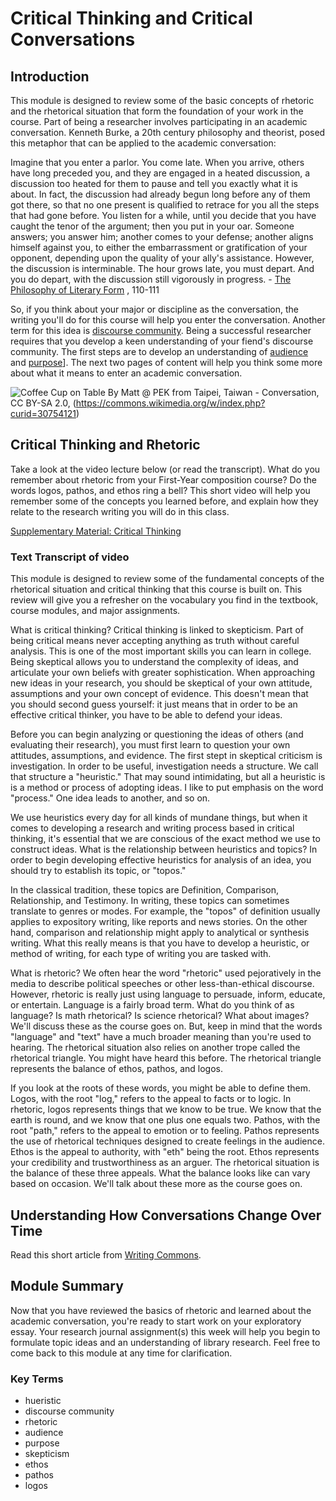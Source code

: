 # Critical Thinking and Critical Conversations 
## Introduction

This module is designed to review some of the basic concepts of rhetoric and the rhetorical situation that form the foundation of your work in the course. Part of being a researcher involves participating in an academic conversation. Kenneth Burke, a 20th century philosophy and theorist, posed this metaphor that can be applied to the academic conversation:

Imagine that you enter a parlor. You come late. When you arrive, others have long preceded you, and they are engaged in a heated discussion, a discussion too heated for them to pause and tell you exactly what it is about. In fact, the discussion had already begun long before any of them got there, so that no one present is qualified to retrace for you all the steps that had gone before. You listen for a while, until you decide that you have caught the tenor of the argument; then you put in your oar. Someone answers; you answer him; another comes to your defense; another aligns himself against you, to either the embarrassment or gratification of your opponent, depending upon the quality of your ally's assistance. However, the discussion is interminable. The hour grows late, you must depart. And you do depart, with the discussion still vigorously in progress. - [The Philosophy of Literary Form](https://books.google.com/books/about/The_Philosophy_of_Literary_Form.html?id=9zuXtQtNbowC) , 110-111

So, if you think about your major or discipline as the conversation, the writing you'll do for this course will help you enter the conversation. Another term for this idea is [discourse community](https://en.wikipedia.org/wiki/Discourse_community). Being a successful researcher requires that you develop a keen understanding of your fiend's discourse community. The first steps are to develop an understanding of [audience](http://owl.excelsior.edu/posts/view/13) and [purpose](http://owl.excelsior.edu/posts/view/12)]. The next two pages of content will help you think some more about what it means to enter an academic conversation.

![Coffee Cup on Table](https://upload.wikimedia.org/wikipedia/commons/9/9e/Conversation_%285556628632%29.jpg)
By Matt @ PEK from Taipei, Taiwan - Conversation, CC BY-SA 2.0, (https://commons.wikimedia.org/w/index.php?curid=30754121)

## Critical Thinking and Rhetoric 
Take a look at the video lecture below (or read the transcript). What do you remember about rhetoric from your First-Year composition course? Do the words logos, pathos, and ethos ring a bell? This short video will help you remember some of the concepts you learned before, and explain how they relate to the research writing you will do in this class. 

[Supplementary Material: Critical Thinking](https://www.youtube.com/watch?v=1gs40XEazSU)
### Text Transcript of video
This module is designed to review some of the fundamental concepts of the rhetorical situation and critical thinking that this course is built on. This review will give you a refresher on the vocabulary you find in the textbook, course modules, and major assignments. 

What is critical thinking? Critical thinking is linked to skepticism. Part of being critical means never accepting anything as truth without careful analysis. This is one of the most important skills you can learn in college. Being skeptical allows you to understand the complexity of ideas, and articulate your own beliefs with greater sophistication. When approaching new ideas in your research, you should be skeptical of your own attitude, assumptions and your own concept of evidence. This doesn't mean that you should second guess yourself: it just means that in order to be an effective critical thinker, you have to be able to defend your ideas. 

Before you can begin analyzing or questioning the ideas of others (and evaluating their research), you must first learn to question your own attitudes, assumptions, and evidence. The first stept in skeptical criticism is investigation. In order to be useful, investigation needs a structure. We call that structure a "heuristic." That may sound intimidating, but all a heuristic is is a method or process of adopting ideas. I like to put emphasis on the word "process." One idea leads to another, and so on. 

We use heuristics every day for all kinds of mundane things, but when it comes to developing a research and writing process based in critical thinking, it's essential that we are conscious of the exact method we use to construct ideas. What is the relationship between heuristics and topics? In order to begin developing effective heuristics for analysis of an idea, you should try to establish its topic, or "topos." 

In the classical tradition, these topics are Definition, Comparison, Relationship, and Testimony. In writing, these topics can sometimes translate to genres or modes. For example, the "topos" of definition usually applies to expository writing, like reports and news stories. On the other hand, comparison and relationship might apply to analytical or synthesis writing. What this really means is that you have to develop a heuristic, or method of writing, for each type of writing you are tasked with. 

What is rhetoric? We often hear the word "rhetoric" used pejoratively  in the media to describe political speeches or other less-than-ethical discourse. However, rhetoric is really just using language to persuade, inform, educate, or entertain. Language is a fairly broad term. What do you think of as language? Is math rhetorical? Is science rhetorical? What about images? We'll discuss these as the course goes on. But, keep in mind that the words "language" and "text" have a much broader meaning than you're used to hearing. The rhetorical situation also relies on another trope called the rhetorical triangle. You might have heard this before. The rhetorical triangle represents the balance of ethos, pathos, and logos. 

If you look at the roots of these words, you might be able to define them. Logos, with the root "log," refers to the appeal to facts or to logic. In rhetoric, logos represents things that we know to be true. We know that the earth is round, and we know that one plus one equals two. Pathos, with the root "path," refers to the appeal to emotion or to feeling. Pathos represents the use of rhetorical techniques designed to create feelings in the audience. Ethos is the appeal to authority, with "eth" being the root. Ethos represents your credibility and trustworthiness as an arguer. 
The rhetorical situation is the balance of these three appeals. What the balance looks like can vary based on occasion. We'll talk about these more as the course goes on.  

## Understanding How Conversations Change Over Time
Read this short article from [Writing Commons](http://writingcommons.org/open-text/research-methods-methodologies/textual-research/665-understanding-how-conversations-change-over-time). 

## Module Summary
Now that you have reviewed the basics of rhetoric and learned about the academic conversation, you're ready to start work on your exploratory essay. Your research journal assignment(s) this week will help you begin to formulate topic ideas and an understanding of library research. Feel free to come back to this module at any time for clarification.

### Key Terms
* hueristic
* discourse community
* rhetoric
* audience
* purpose
* skepticism
* ethos
* pathos
* logos